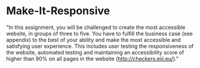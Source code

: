 # Make-It-Responsive
"In this assignment, you will be challenged to create the most accessible website, in groups of three to five. You have to fulfill the business case (see appendix) to the best of your ability and make the most accessible and satisfying user experience. This includes user testing the responsiveness of the website, automated testing and maintaining an accessibility score of higher than 90% on all pages in the website (http://checkers.eiii.eu/)."
